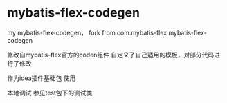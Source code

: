 # mybatis-flex-codegen
my mybatis-flex-codegen， fork from  com.mybatis-flex mybatis-flex-codegen

修改自mybatis-flex官方的coden组件 自定义了自己适用的模板，对部分代码进行了修改

作为idea插件基础包 使用

本地调试 参见test包下的测试类
